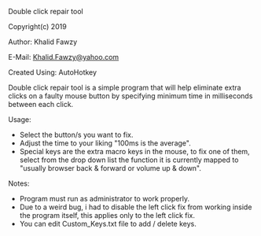 Double click repair tool

Copyright(c) 2019

Author:         Khalid Fawzy

E-Mail:         Khalid.Fawzy@yahoo.com

Created Using:  AutoHotkey

Double click repair tool is a simple program that will help eliminate extra clicks on a faulty mouse button by specifying minimum time in milliseconds between each click.

Usage:
* Select the button/s you want to fix.
* Adjust the time to your liking "100ms is the average".
* Special keys are the extra macro keys in the mouse, to fix one of them, select from the drop down list the function it is currently mapped to "usually browser back & forward or volume up & down".

Notes:
* Program must run as administrator to work properly.
* Due to a weird bug, i had to disable the left click fix from working inside the program itself, this applies only to the left click fix.
* You can edit Custom_Keys.txt file to add / delete keys.
